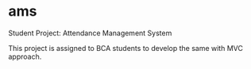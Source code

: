 # ams
Student Project: Attendance Management System

This project is assigned to BCA students to develop the same with MVC approach.
